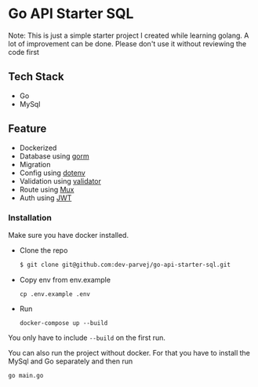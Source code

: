 # Go API Starter SQL

Note: This is just a simple starter project I created while learning golang. A lot of improvement can be done. Please don't use it without reviewing the code first

## Tech Stack
* Go
* MySql

## Feature 
* Dockerized
* Database using [gorm](https://gorm.io/index.html)
* Migration
* Config using [dotenv](https://github.com/joho/godotenv)
* Validation using [validator](https://github.com/go-playground/validator)
* Route using [Mux](https://github.com/gorilla/mux)
* Auth using [JWT](https://github.com/golang-jwt/jwt)

### Installation
Make sure you have docker installed.

* Clone the repo

    ```bash
    $ git clone git@github.com:dev-parvej/go-api-starter-sql.git

* Copy env from env.example

    `cp .env.example .env`

* Run

    `docker-compose up --build`

You only have to include ```--build``` on the first run. 

You can also run the project without docker. For that you have to install the MySql and Go separately and then run 

`go main.go`
